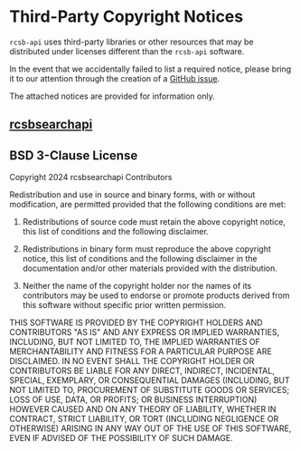 # Third-Party Copyright Notices
`rcsb-api` uses third-party libraries or other resources that may
be distributed under licenses different than the `rcsb-api` software.

In the event that we accidentally failed to list a required notice,
please bring it to our attention through the creation of a [GitHub issue](https://github.com/rcsb/py-rcsb-api/issues).

The attached notices are provided for information only.

## [rcsbsearchapi](https://github.com/rcsb/py-rcsbsearchapi)

BSD 3-Clause License
--------------------

Copyright 2024 rcsbsearchapi Contributors

Redistribution and use in source and binary forms, with or without
modification, are permitted provided that the following conditions are met:

1. Redistributions of source code must retain the above copyright notice,
   this list of conditions and the following disclaimer.

2. Redistributions in binary form must reproduce the above copyright notice,
   this list of conditions and the following disclaimer in the documentation
   and/or other materials provided with the distribution.

3. Neither the name of the copyright holder nor the names of its contributors
   may be used to endorse or promote products derived from this software
   without specific prior written permission.

THIS SOFTWARE IS PROVIDED BY THE COPYRIGHT HOLDERS AND CONTRIBUTORS "AS IS"
AND ANY EXPRESS OR IMPLIED WARRANTIES, INCLUDING, BUT NOT LIMITED TO, THE
IMPLIED WARRANTIES OF MERCHANTABILITY AND FITNESS FOR A PARTICULAR PURPOSE ARE
DISCLAIMED. IN NO EVENT SHALL THE COPYRIGHT HOLDER OR CONTRIBUTORS BE LIABLE
FOR ANY DIRECT, INDIRECT, INCIDENTAL, SPECIAL, EXEMPLARY, OR CONSEQUENTIAL
DAMAGES (INCLUDING, BUT NOT LIMITED TO, PROCUREMENT OF SUBSTITUTE GOODS OR
SERVICES; LOSS OF USE, DATA, OR PROFITS; OR BUSINESS INTERRUPTION) HOWEVER
CAUSED AND ON ANY THEORY OF LIABILITY, WHETHER IN CONTRACT, STRICT LIABILITY,
OR TORT (INCLUDING NEGLIGENCE OR OTHERWISE) ARISING IN ANY WAY OUT OF THE USE
OF THIS SOFTWARE, EVEN IF ADVISED OF THE POSSIBILITY OF SUCH DAMAGE.

